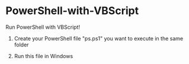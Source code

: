 # PowerShell-with-VBScript
Run PowerShell with VBScript!

1) Create your PowerShell file "ps.ps1" you want to execute in the same folder

2) Run this file in Windows
